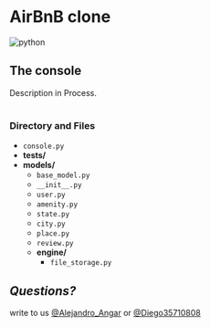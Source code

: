 ﻿# AirBnB clone
![python](https://miro.medium.com/max/2560/0*8aY8pX5CoNGImZU4.png)
## The console

Description in Process.
#

### Directory and Files

 - `console.py`
 - **tests/**
 - **models/**
	 - `base_model.py`
	 - `__init__.py`
	 - `user.py`
	 - `amenity.py`
	 - `state.py`
	 - `city.py`
	 - `place.py`
	 - `review.py`
	 - **engine/**
		 - `file_storage.py`

## *Questions?*
write to us [@Alejandro_Angar](https://twitter.com/Alejandro_Angar) or [@Diego35710808](https://twitter.com/Diego35710808)

